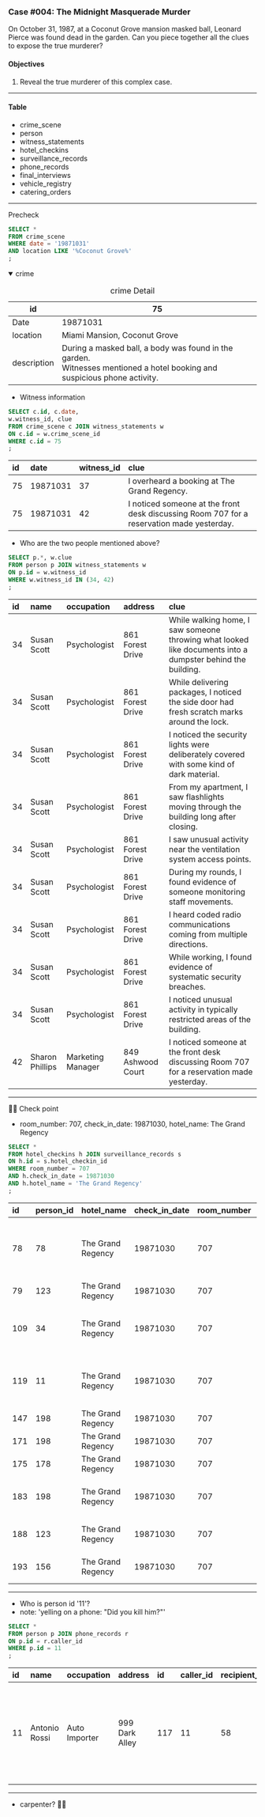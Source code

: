 ### Case #004: The Midnight Masquerade Murder
On October 31, 1987, at a Coconut Grove mansion masked ball, Leonard Pierce was found dead in the garden. Can you piece together all the clues to expose the true murderer?

#### Objectives
1. Reveal the true murderer of this complex case.
---
#### Table
* crime_scene
* person
* witness_statements
* hotel_checkins
* surveillance_records
* phone_records
* final_interviews
* vehicle_registry
* catering_orders
---
Precheck
```sql
SELECT *
FROM crime_scene
WHERE date = '19871031'
AND location LIKE '%Coconut Grove%'
;
```

<details open><summary> crime </summary>

  
<table>
  <caption> crime Detail </caption>
  <thead>
    <tr>
      <th>id</th> <th>75</th>
    </tr>
  </thead>
    <tr>
    <td> Date </td> <td>19871031</td>
  </tr>
  <tr>
    <td> location </td> <td>Miami Mansion, Coconut Grove</td>
  </tr>
  <tr>
    <td> description </td> <td>During a masked ball, a body was found in the garden. <br/>Witnesses mentioned a hotel booking and suspicious phone activity. </td>
  </tr>
  
</table>


</details>


* Witness information
```sql
SELECT c.id, c.date, 
w.witness_id, clue 
FROM crime_scene c JOIN witness_statements w
ON c.id = w.crime_scene_id
WHERE c.id = 75
;
```

|id|date|witness_id|clue|
|:----|:----|:----|:----|
|75|19871031|37|I overheard a booking at The Grand Regency.|
|75|19871031|42|I noticed someone at the front desk discussing Room 707 for a reservation made yesterday.|


* Who are the two people mentioned above?
```SQL
SELECT p.*, w.clue 
FROM person p JOIN witness_statements w
ON p.id = w.witness_id
WHERE w.witness_id IN (34, 42)
;
```
|id|name|occupation|address|clue|
|:----|:----|:----|:----|:----|
|34|Susan Scott|Psychologist|861 Forest Drive|While walking home, I saw someone throwing what looked like documents into a dumpster behind the building.|
|34|Susan Scott|Psychologist|861 Forest Drive|While delivering packages, I noticed the side door had fresh scratch marks around the lock.|
|34|Susan Scott|Psychologist|861 Forest Drive|I noticed the security lights were deliberately covered with some kind of dark material.|
|34|Susan Scott|Psychologist|861 Forest Drive|From my apartment, I saw flashlights moving through the building long after closing.|
|34|Susan Scott|Psychologist|861 Forest Drive|I saw unusual activity near the ventilation system access points.|
|34|Susan Scott|Psychologist|861 Forest Drive|During my rounds, I found evidence of someone monitoring staff movements.|
|34|Susan Scott|Psychologist|861 Forest Drive|I heard coded radio communications coming from multiple directions.|
|34|Susan Scott|Psychologist|861 Forest Drive|While working, I found evidence of systematic security breaches.|
|34|Susan Scott|Psychologist|861 Forest Drive|I noticed unusual activity in typically restricted areas of the building.|
|42|Sharon Phillips|Marketing Manager|849 Ashwood Court|I noticed someone at the front desk discussing Room 707 for a reservation made yesterday.|

---
🤵‍♂️ Check point
* room_number: 707, check_in_date: 19871030, hotel_name: The Grand Regency
```sql
SELECT *
FROM hotel_checkins h JOIN surveillance_records s
ON h.id = s.hotel_checkin_id 
WHERE room_number = 707
AND h.check_in_date = 19871030
AND h.hotel_name = 'The Grand Regency'
;
```

|id|person_id|hotel_name|check_in_date|room_number|id|hotel_checkin_id|note|
|:----|:----|:----|:----|:----|:----|:----|:----|
|78|78|The Grand Regency|19871030|707|78|78|Subject attended hotel sponsored cooking demonstration in restaurant.|
|79|123|The Grand Regency|19871030|707|79|79|NULL|
|109|34|The Grand Regency|19871030|707|109|109|Subject used hotel shuttle service to shopping mall.|
|119|11|The Grand Regency|19871030|707|119|119|Subject was overheard yelling on a phone: "Did you kill him?"|
|147|198|The Grand Regency|19871030|707|147|147|NULL|
|171|198|The Grand Regency|19871030|707|171|171|NULL|
|175|178|The Grand Regency|19871030|707|175|175|NULL|
|183|198|The Grand Regency|19871030|707|183|183|Subject participated in hotel guest mixer event.|
|188|123|The Grand Regency|19871030|707|188|188|Subject used hotel business center printer.|
|193|156|The Grand Regency|19871030|707|193|193|Subject used hotel shoe shine service.|

---
* Who is person id '11'?
* note: 'yelling on a phone: "Did you kill him?"'
```SQL
SELECT *
FROM person p JOIN phone_records r
ON p.id = r.caller_id 
WHERE p.id = 11
;
```
|id|name|occupation|address|id|caller_id|recipient_id|call_date|call_time|note|
|:----|:----|:----|:----|:----|:----|:----|:----|:----|:----|
|11|Antonio Rossi|Auto Importer|999 Dark Alley|117|11|58|19871030|23:30|Why did you kill him, bro? You should have left the carpenter do it himself!|
---
* carpenter? 👷‍♂️
